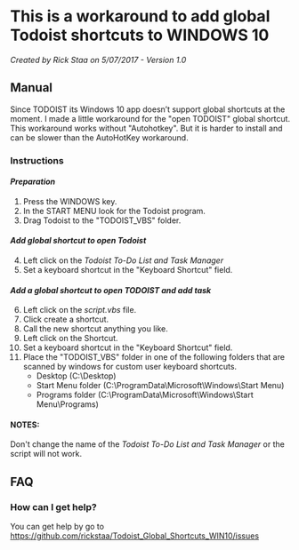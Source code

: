 # This is a workaround to add global Todoist shortcuts to WINDOWS 10
_Created by Rick Staa on 5/07/2017 - Version 1.0_

## Manual
Since TODOIST its Windows 10 app doesn’t support global shortcuts at the moment. I made a little workaround for the "open TODOIST" global shortcut.
This workaround works without "Autohotkey". But it is harder to install and can be slower than the AutoHotKey workaround.

### Instructions

#### _Preparation_
1. Press the WINDOWS key.
2. In the START MENU look for the Todoist program.
3. Drag Todoist to the "TODOIST_VBS" folder.

#### _Add global shortcut to open Todoist_
4. Left click on the *Todoist To-Do List and Task Manager*
5. Set a keyboard shortcut in the "Keyboard Shortcut" field.

#### _Add a global shortcut to open TODOIST and add task_
6. Left click on the *script.vbs* file.
7. Click create a shortcut.
8. Call the new shortcut anything you like.
9. Left click on the Shortcut.
10. Set a keyboard shortcut in the "Keyboard Shortcut" field.
11. Place the "TODOIST_VBS" folder in one of the following folders that are scanned by windows for custom user keyboard shortcuts.
	* Desktop (C:\Desktop)
	* Start Menu folder (C:\ProgramData\Microsoft\Windows\Start Menu\)
	* Programs folder (C:\ProgramData\Microsoft\Windows\Start Menu\Programs)

#### __NOTES:__
Don't change the name of the *Todoist To-Do List and Task Manager* or the script will not work.

## FAQ

### How can I get help?
You can get help by go to https://github.com/rickstaa/Todoist_Global_Shortcuts_WIN10/issues
